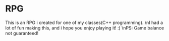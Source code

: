 # RPG
 This is an RPG i created for one of my classes(C++ programming). \nI had a lot of fun making this, and i hope you enjoy playing it! :)
 \nPS: Game balance not guaranteed!
